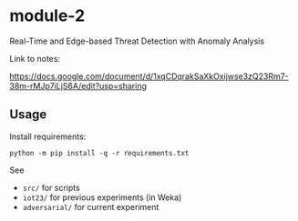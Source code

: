 # module-2

Real-Time and Edge-based Threat Detection with Anomaly Analysis

Link to notes:

<https://docs.google.com/document/d/1xqCDqrakSaXkOxijwse3zQ23Rm7-38m-rMJp7iLjS6A/edit?usp=sharing>

## Usage

Install requirements:

```text
python -m pip install -q -r requirements.txt
```

See 

- `src/` for scripts
- `iot23/` for previous experiments (in Weka)
- `adversarial/` for current experiment